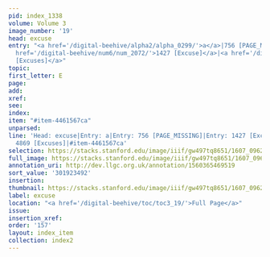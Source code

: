 ```yaml
---
pid: index_1338
volume: Volume 3
image_number: '19'
head: excuse
entry: "<a href='/digital-beehive/alpha2/alpha_0299/'>a</a>|756 [PAGE_MISSING]|<a
  href='/digital-beehive/num6/num_2072/'>1427 [Excuse]</a>|<a href='/digital-beehive/num11/num_3564/'>4869
  [Excuses]</a>"
topic:
first_letter: E
page:
add:
xref:
see:
index:
item: "#item-4461567ca"
unparsed:
line: 'Head: excuse|Entry: a|Entry: 756 [PAGE_MISSING]|Entry: 1427 [Excuse]|Entry:
  4869 [Excuses]|#item-4461567ca'
selection: https://stacks.stanford.edu/image/iiif/gw497tq8651/1607_0962/789,3492,738,294/full/0/default.jpg
full_image: https://stacks.stanford.edu/image/iiif/gw497tq8651/1607_0962/full/full/0/default.jpg
annotation_uri: http://dev.llgc.org.uk/annotation/1560365469519
sort_value: '301923492'
insertion:
thumbnail: https://stacks.stanford.edu/image/iiif/gw497tq8651/1607_0962/789,3492,738,294/150,/0/default.jpg
label: excuse
location: "<a href='/digital-beehive/toc/toc3_19/'>Full Page</a>"
issue:
insertion_xref:
order: '157'
layout: index_item
collection: index2
---
```

